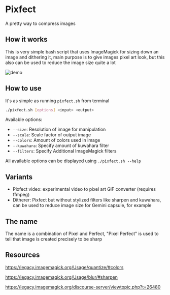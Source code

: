 # Pixfect

A pretty way to compress images

## How it works

This is very simple bash script that uses ImageMagick for sizing down an image and dithering it, main purpose is to give images pixel art look, but this also can be used to reduce the image size quite a lot

![demo](demo/demo.gif)

## How to use

It's as simple as running `pixfect.sh` from terminal

```sh
./pixfect.sh [options] <input> <output>
```

Available options:

- `--size`: Resolution of image for manipulation
- `--scale`: Scale factor of output image
- `--colors`: Amount of colors used in image
- `--kuwahara`: Specify amount of kuwahara filter
- `--filters`: Specify Additional ImageMagick filters

All available options can be displayed using `./pixfect.sh --help`

## Variants

- Pixfect video: experimental video to pixel art GIF converter (requires ffmpeg)
- Ditherer: Pixfect but without stylized filters like sharpen and kuwahara, can be used to reduce image size for Gemini capsule, for example

## The name

The name is a combination of Pixel and Perfect, "Pixel Perfect" is used to tell that image is created precisely to be sharp

## Resources

https://legacy.imagemagick.org/Usage/quantize/#colors

https://legacy.imagemagick.org/Usage/blur/#sharpen

https://legacy.imagemagick.org/discourse-server/viewtopic.php?t=26480
